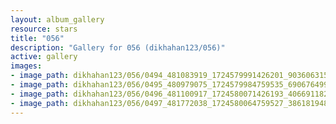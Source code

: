```yaml
---
layout: album_gallery
resource: stars
title: "056"
description: "Gallery for 056 (dikhahan123/056)"
active: gallery
images:
- image_path: dikhahan123/056/0494_481083919_1724579991426201_9036063151714265327_n.jpg
- image_path: dikhahan123/056/0495_480979075_1724579984759535_6906764997841945546_n.jpg
- image_path: dikhahan123/056/0496_481100917_1724580071426193_4066911820251417373_n.jpg
- image_path: dikhahan123/056/0497_481772038_1724580064759527_3861819488593435785_n.jpg
---
```

